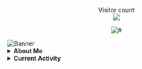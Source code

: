 <p align="center"> 
  Visitor count<br>
  <img src="https://profile-counter.glitch.me/nullsec45/count.svg" />
</p>
<p align="center">
    <img alt="#" src="https://img.shields.io/badge/nullsec45-0E98E5">
</p>
<div>
  <img alt="Banner" src="https://github.com/nullsec45/nullsec45/assets/107412463/b70e21c6-c26e-4218-aae4-580487944eb8"/>
</div>
<details>
  <summary><b>About Me</b></summary>
  <div>
    <p>
      Hi, I'm Rama Fajar Fadhillah , nullsec is my username. You can call me Rama or Fajar. I'm a Fullstack Developer, GNU/Linux Enthusiast, and Cyber Security Learner. I'm
      interested to programming, GNU/Linux, and Cyber Security. I'm using programming language PHP, Javasript, and Golang</p>
  </div>
  <div>
   <h2>Github Performance Overall<h2>
     <img alt="Top Language" src="https://github-readme-stats.vercel.app/api/top-langs/?bg_color=00000000&username=nullsec45&langs_count=8,&hide_border=true&title_color=0E98E5&text_color=0E98E5"/><br>
     <img alt="GitHub Stats" src="https://github-readme-stats.vercel.app/api?bg_color=00000000&username=nullsec45&show_icons=true&hide=issues,commits&hide_border=true&icon_color=0E98E5&title_color=0E98E5text_color=0E98E5"/>
  </div>
</details>
<details>
  <summary><b>Current Activity</b></summary>

  - 🎓 Study at <a href="https://nurulfikri.ac.id">STT Terpadu Nurul Fikri</a>
  - 🔖 Contributor at <a href="https://blankon.id/">Blank On Linux </a>
  - 👨‍💻 Fullstack Developer at <a href="https://ciptadrasoft.com/">Ciptadrasoft</a>
</details>
